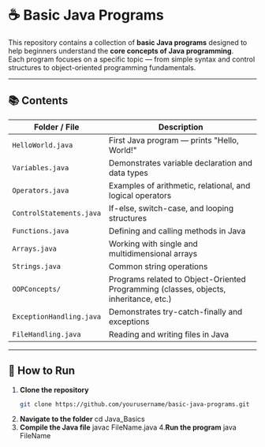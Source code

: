 # ☕ Basic Java Programs

This repository contains a collection of **basic Java programs** designed to help beginners understand the **core concepts of Java programming**.  
Each program focuses on a specific topic — from simple syntax and control structures to object-oriented programming fundamentals.

---

## 📚 Contents

| Folder / File | Description |
|----------------|-------------|
| `HelloWorld.java` | First Java program — prints "Hello, World!" |
| `Variables.java` | Demonstrates variable declaration and data types |
| `Operators.java` | Examples of arithmetic, relational, and logical operators |
| `ControlStatements.java` | If-else, switch-case, and looping structures |
| `Functions.java` | Defining and calling methods in Java |
| `Arrays.java` | Working with single and multidimensional arrays |
| `Strings.java` | Common string operations |
| `OOPConcepts/` | Programs related to Object-Oriented Programming (classes, objects, inheritance, etc.) |
| `ExceptionHandling.java` | Demonstrates try-catch-finally and exceptions |
| `FileHandling.java` | Reading and writing files in Java |

---

## 🚀 How to Run

1. **Clone the repository**
   ```bash
   git clone https://github.com/yourusername/basic-java-programs.git
2. **Navigate to the folder**
      cd Java_Basics
3. **Compile the Java file**
     javac FileName.java
4.**Run the program**
   java FileName

